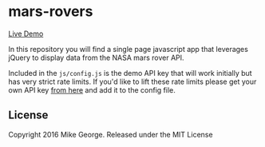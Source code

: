 # mars-rovers


[Live Demo](http://rovers.migeorge.me)


In this repository you will find a single page javascript app that leverages jQuery
to display data from the NASA mars rover API.

Included in the `js/config.js` is the demo API key that will work initially but has
very strict rate limits. If you'd like to lift these rate limits please get your own
API key [from here](https://api.nasa.gov/index.html#apply-for-an-api-key)
and add it to the config file.

## License

Copyright 2016 Mike George. Released under the MIT License
